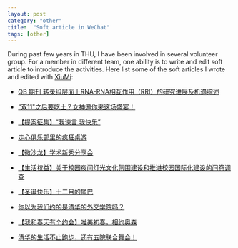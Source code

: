 ```yaml
---
layout: post
category: "other"
title:  "Soft article in WeChat"
tags: [other]
---
```


During past few years in THU, I have been involved in several volunteer group. For a member in different team, one ability is to write and edit soft article to introduce the activities. Here list some of the soft articles I wrote and edited with [XiuMi](https://xiumi.us/#/):

* [QB 期刊 转录组层面上RNA-RNA相互作用（RRI）的研究进展及机遇综述](https://mp.weixin.qq.com/s?__biz=MzU2NzcyMTEzNA==&mid=2247483796&idx=1&sn=f1e1c0fed34b1842930a41b20b9f1228&chksm=fc99ac55cbee2543585c15ac229ab47637514f8111b0656e51905471bb8a2625cbc6894c5722&mpshare=1&scene=1&srcid=1110Sp7E2g5ovbZyw8EfVHxd&key=a275743a4180eb54844d8fef7cd67c5ce16ef4ed4093554be3804586d5fb5741f669acea88cae71db0feba588a403cb4ba47b4e2aca822574076ef1561e549e1f854b882f0136d590adae1718672d3d4&ascene=0&uin=OTg2MDM3MzQ0&devicetype=iMac+MacBookPro12%2C1+OSX+OSX+10.14.4+build(18E226)&version=12020010&nettype=WIFI&lang=zh_CN&fontScale=100&pass_ticket=c84tDQwPkADV%2FEnsgf5XEjy0iMHnUA5hrysLipOk40yoY1FdmtblmpGoSAMDfvve)

* [“双11"之后要吃土？女神邀你来这场盛宴！](https://mp.weixin.qq.com/s/FdW5ECRz05L2GxTo78Ql0w)

* [【提案征集】“我谏言 我快乐”](https://mp.weixin.qq.com/s/nmwTMrZhubuMjSRWyCbkIw)

* [走心俱乐部里的疯狂桌游](https://mp.weixin.qq.com/s/kLqJPzNTnQlyBnO88-2KxQ)

* [【微沙龙】学术新秀分享会](https://mp.weixin.qq.com/s/2DSvoCShrelTvGeak4WumQ)

* [【生活权益】关于校园夜间灯光文化氛围建设和推进校园国际化建设的问卷调查](https://mp.weixin.qq.com/s/x-E3ligvWAcdP4LcqANVpg)

* [【圣诞快乐】十二月的尾巴](https://mp.weixin.qq.com/s/ykLb-GfkXPDT6x6-_LOJ2A)

* [你以为我们约的是清华的外交学院吗？](https://mp.weixin.qq.com/s/GJzo9LO-AkmGg5gEgW0Ckg)

* [【我和春天有个约会】唯美初春，相约奥森](https://mp.weixin.qq.com/s/VmcMNqDuMJ8Zxm3VyLTuYw)

* [清华的生活不止跑步，还有五院联合舞会！](https://mp.weixin.qq.com/s/ttUAawaClv-OFOAHZkuPvw)

